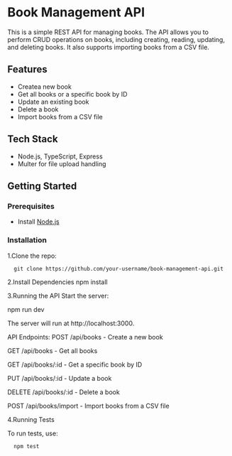 # Book Management API

This is a simple REST API for managing books. The API allows you to perform CRUD operations on books, including creating, reading, updating, and deleting books. It also supports importing books from a CSV file.

## Features
- Createa new book
- Get all books or a specific book by ID
- Update an existing book
- Delete a book
- Import books from a CSV file

## Tech Stack
- Node.js, TypeScript, Express
- Multer for file upload handling

## Getting Started

### Prerequisites
- Install [Node.js](https://nodejs.org/)

### Installation
1.Clone the repo:
   
      git clone https://github.com/your-username/book-management-api.git
   
2.Install Dependencies
    npm install 
    
3.Running the API
Start the server:

npm run dev

The server will run at http://localhost:3000.

API Endpoints:
POST /api/books - Create a new book

GET /api/books - Get all books

GET /api/books/:id - Get a specific book by ID

PUT /api/books/:id - Update a book

DELETE /api/books/:id - Delete a book

POST /api/books/import - Import books from a CSV file

4.Running Tests

To run tests, use:

      npm test
